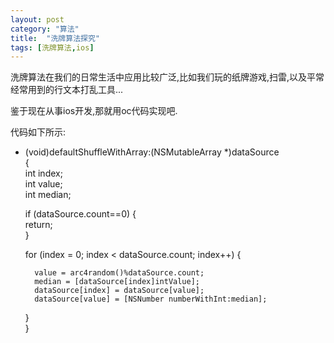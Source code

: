 ```yaml
---
layout: post
category: "算法"
title:  "洗牌算法探究"
tags: [洗牌算法,ios]
---
```

洗牌算法在我们的日常生活中应用比较广泛,比如我们玩的纸牌游戏,扫雷,以及平常经常用到的行文本打乱工具...

鉴于现在从事ios开发,那就用oc代码实现吧.

代码如下所示:

+ (void)defaultShuffleWithArray:(NSMutableArray *)dataSource  
{  
    int index;  
    int value;  
    int median;  

    if (dataSource.count==0) {  
        return;  
    }  
  
    for (index = 0; index < dataSource.count; index++) {  
  
        value = arc4random()%dataSource.count;  
        median = [dataSource[index]intValue];  
        dataSource[index] = dataSource[value];  
        dataSource[value] = [NSNumber numberWithInt:median];  
    }  
}
